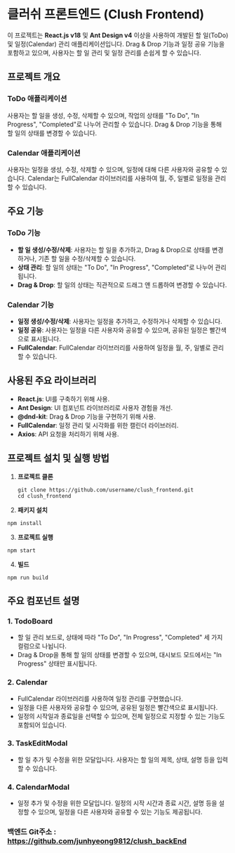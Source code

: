 # 클러쉬 프론트엔드 (Clush Frontend)

이 프로젝트는 **React.js v18** 및 **Ant Design v4** 이상을 사용하여 개발된 할 일(ToDo) 및 일정(Calendar) 관리 애플리케이션입니다. Drag & Drop 기능과 일정 공유 기능을 포함하고 있으며, 사용자는 할 일 관리 및 일정 관리를 손쉽게 할 수 있습니다.

## 프로젝트 개요

### ToDo 애플리케이션
사용자는 할 일을 생성, 수정, 삭제할 수 있으며, 작업의 상태를 "To Do", "In Progress", "Completed"로 나누어 관리할 수 있습니다. Drag & Drop 기능을 통해 할 일의 상태를 변경할 수 있습니다. 

### Calendar 애플리케이션
사용자는 일정을 생성, 수정, 삭제할 수 있으며, 일정에 대해 다른 사용자와 공유할 수 있습니다. Calendar는 FullCalendar 라이브러리를 사용하여 월, 주, 일별로 일정을 관리할 수 있습니다.

## 주요 기능

### ToDo 기능
- **할 일 생성/수정/삭제**: 사용자는 할 일을 추가하고, Drag & Drop으로 상태를 변경하거나, 기존 할 일을 수정/삭제할 수 있습니다.
- **상태 관리**: 할 일의 상태는 "To Do", "In Progress", "Completed"로 나누어 관리됩니다.
- **Drag & Drop**: 할 일의 상태는 직관적으로 드래그 앤 드롭하여 변경할 수 있습니다.

### Calendar 기능
- **일정 생성/수정/삭제**: 사용자는 일정을 추가하고, 수정하거나 삭제할 수 있습니다.
- **일정 공유**: 사용자는 일정을 다른 사용자와 공유할 수 있으며, 공유된 일정은 빨간색으로 표시됩니다.
- **FullCalendar**: FullCalendar 라이브러리를 사용하여 일정을 월, 주, 일별로 관리할 수 있습니다.

## 사용된 주요 라이브러리

- **React.js**: UI를 구축하기 위해 사용.
- **Ant Design**: UI 컴포넌트 라이브러리로 사용자 경험을 개선.
- **@dnd-kit**: Drag & Drop 기능을 구현하기 위해 사용.
- **FullCalendar**: 일정 관리 및 시각화를 위한 캘린더 라이브러리.
- **Axios**: API 요청을 처리하기 위해 사용.

## 프로젝트 설치 및 실행 방법

1. **프로젝트 클론**
   ```
   git clone https://github.com/username/clush_frontend.git
   cd clush_frontend
   ```

2. **패키지 설치**
```
npm install
```
3. **프로젝트 실행**
```
npm start
```
4. **빌드**
```
npm run build
```

## 주요 컴포넌트 설명

### 1. TodoBoard
- 할 일 관리 보드로, 상태에 따라 "To Do", "In Progress", "Completed" 세 가지 컬럼으로 나뉩니다.
- Drag & Drop을 통해 할 일의 상태를 변경할 수 있으며, 대시보드 모드에서는 "In Progress" 상태만 표시됩니다.

### 2. Calendar
- FullCalendar 라이브러리를 사용하여 일정 관리를 구현했습니다.
- 일정을 다른 사용자와 공유할 수 있으며, 공유된 일정은 빨간색으로 표시됩니다.
- 일정의 시작일과 종료일을 선택할 수 있으며, 전체 일정으로 지정할 수 있는 기능도 포함되어 있습니다.

### 3. TaskEditModal
- 할 일 추가 및 수정을 위한 모달입니다. 사용자는 할 일의 제목, 상태, 설명 등을 입력할 수 있습니다.

### 4. CalendarModal
- 일정 추가 및 수정을 위한 모달입니다. 일정의 시작 시간과 종료 시간, 설명 등을 설정할 수 있으며, 일정을 다른 사용자와 공유할 수 있는 기능도 제공됩니다.

### 백엔드 Git주소 : https://github.com/junhyeong9812/clush_backEnd
